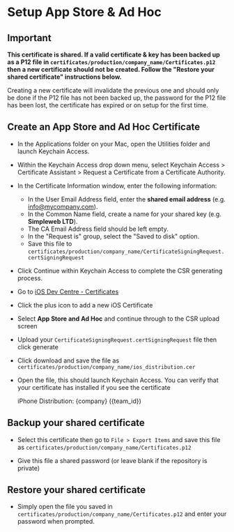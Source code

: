 # Setup App Store & Ad Hoc

## Important

**This certificate is shared. If a valid certificate & key has been backed up as a P12 file in `certificates/production/company_name/Certificates.p12` then a new certificate should not be created. Follow the "Restore your shared certificate" instructions below.**

Creating a new certificate will invalidate the previous one and should only be done if the P12 file has not been backed up, the password for the P12 file has been lost, the certificate has expired or on setup for the first time.

## Create an App Store and Ad Hoc Certificate

- In the Applications folder on your Mac, open the Utilities folder and launch Keychain Access.

- Within the Keychain Access drop down menu, select Keychain Access > Certificate Assistant > Request a Certificate from a Certificate Authority.

- In the Certificate Information window, enter the following information:
  - In the User Email Address field, enter the **shared email address** (e.g. info@mycompany.com).
  - In the Common Name field, create a name for your shared key (e.g. **Simpleweb LTD**).
  - The CA Email Address field should be left empty.
  - In the "Request is" group, select the "Saved to disk" option.
  - Save this file to `certificates/production/company_name/CertificateSigningRequest.certSigningRequest`

- Click Continue within Keychain Access to complete the CSR generating process.

- Go to [iOS Dev Centre - Certificates](https://developer.apple.com/account/ios/certificate/certificateList.action)

- Click the plus icon to add a new iOS Certificate

- Select **App Store and Ad Hoc** and continue through to the CSR upload screen

- Upload your `CertificateSigningRequest.certSigningRequest` file then click generate

- Click download and save the file as `certificates/production/company_name/ios_distribution.cer`

- Open the file, this should launch Keychain Access. You can verify that your certificate has installed if you see the certificate

    iPhone Distribution: {company} ({team_id})

## Backup your shared certificate

- Select this certificate then go to `File > Export Items` and save this file as `certificates/production/company_name/Certificates.p12`

- Give this file a shared password (or leave blank if the repository is private)

## Restore your shared certificate

- Simply open the file you saved in `certificates/production/company_name/Certificates.p12` and enter your password when prompted.
